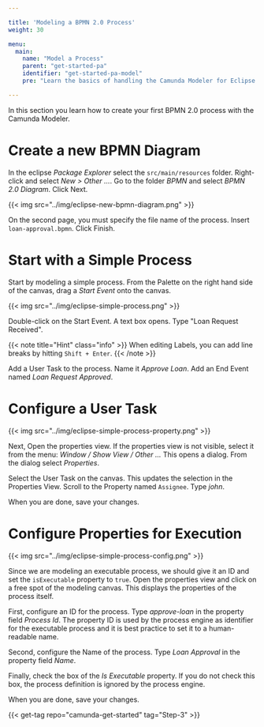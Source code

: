 ```yaml
---

title: 'Modeling a BPMN 2.0 Process'
weight: 30

menu:
  main:
    name: "Model a Process"
    parent: "get-started-pa"
    identifier: "get-started-pa-model"
    pre: "Learn the basics of handling the Camunda Modeler for Eclipse and learn how to model and configure a fully executable process."

---
```


In this section you learn how to create your first BPMN 2.0 process with the Camunda Modeler.


# Create a new BPMN Diagram

In the eclipse *Package Explorer* select the `src/main/resources` folder. Right-click and select *New > Other ...*.
Go to the folder *BPMN* and select *BPMN 2.0 Diagram*. Click Next.

{{< img src="../img/eclipse-new-bpmn-diagram.png" >}}

On the second page, you must specify the file name of the process. Insert `loan-approval.bpmn`. Click Finish.


# Start with a Simple Process

Start by modeling a simple process. From the Palette on the right hand side of the canvas, drag a *Start Event* onto the canvas.

{{< img src="../img/eclipse-simple-process.png" >}}

Double-click on the Start Event. A text box opens. Type "Loan Request Received".

{{< note title="Hint" class="info" >}}
When editing Labels, you can add line breaks by hitting `Shift + Enter`.
{{< /note >}}

Add a User Task to the process. Name it *Approve Loan*. Add an End Event named *Loan Request Approved*.


# Configure a User Task

{{< img src="../img/eclipse-simple-process-property.png" >}}

Next, Open the properties view. If the properties view is not visible, select it from the menu: *Window / Show View / Other ...* This opens a dialog. From the dialog select *Properties*.

Select the User Task on the canvas. This updates the selection in the Properties View. Scroll to the Property named `Assignee`.
Type *john*.

When you are done, save your changes.


# Configure Properties for Execution

{{< img src="../img/eclipse-simple-process-config.png" >}}

Since we are modeling an executable process, we should give it an ID and set the `isExecutable` property to `true`. Open the properties view and click on a free spot of the modeling canvas. This displays the properties of the process itself.

First, configure an ID for the process. Type *approve-loan* in the property field *Process Id*. The property ID is used by the process engine as identifier for the executable process and it is best practice to set it to a human-readable name.

Second, configure the Name of the process. Type *Loan Approval* in the property field *Name*.

Finally, check the box of the *Is Executable* property. If you do not check this box, the process definition is ignored by the process engine.

When you are done, save your changes.

{{< get-tag repo="camunda-get-started" tag="Step-3" >}}
